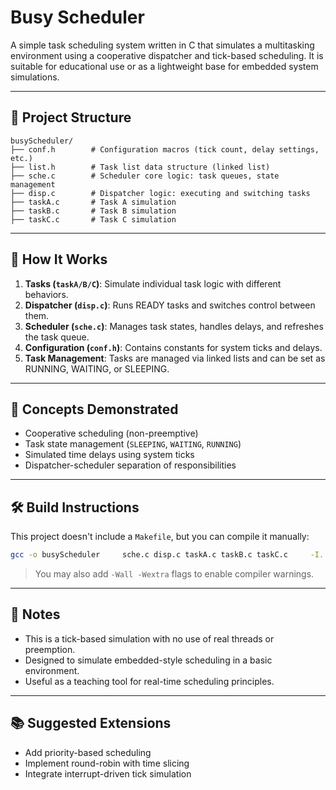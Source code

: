 
# Busy Scheduler

A simple task scheduling system written in C that simulates a multitasking environment using a cooperative dispatcher and tick-based scheduling. It is suitable for educational use or as a lightweight base for embedded system simulations.

---

## 📁 Project Structure

```
busyScheduler/
├── conf.h        # Configuration macros (tick count, delay settings, etc.)
├── list.h        # Task list data structure (linked list)
├── sche.c        # Scheduler core logic: task queues, state management
├── disp.c        # Dispatcher logic: executing and switching tasks
├── taskA.c       # Task A simulation
├── taskB.c       # Task B simulation
├── taskC.c       # Task C simulation
```

---

## 🚀 How It Works

1. **Tasks (`taskA/B/C`)**: Simulate individual task logic with different behaviors.
2. **Dispatcher (`disp.c`)**: Runs READY tasks and switches control between them.
3. **Scheduler (`sche.c`)**: Manages task states, handles delays, and refreshes the task queue.
4. **Configuration (`conf.h`)**: Contains constants for system ticks and delays.
5. **Task Management**: Tasks are managed via linked lists and can be set as RUNNING, WAITING, or SLEEPING.

---

## 🧠 Concepts Demonstrated

- Cooperative scheduling (non-preemptive)
- Task state management (`SLEEPING`, `WAITING`, `RUNNING`)
- Simulated time delays using system ticks
- Dispatcher-scheduler separation of responsibilities

---

## 🛠️ Build Instructions

This project doesn't include a `Makefile`, but you can compile it manually:

```bash
gcc -o busyScheduler     sche.c disp.c taskA.c taskB.c taskC.c     -I. 
```

> You may also add `-Wall -Wextra` flags to enable compiler warnings.

---

## 📌 Notes

- This is a tick-based simulation with no use of real threads or preemption.
- Designed to simulate embedded-style scheduling in a basic environment.
- Useful as a teaching tool for real-time scheduling principles.

---

## 📚 Suggested Extensions

- Add priority-based scheduling
- Implement round-robin with time slicing
- Integrate interrupt-driven tick simulation
